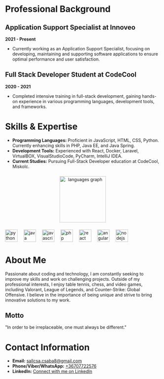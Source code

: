 # Professional Background

## Application Support Specialist at Innoveo  
**2021 - Present**  
- Currently working as an Application Support Specialist, focusing on developing, maintaining and supporting software applications to ensure optimal performance and user satisfaction.

## Full Stack Developer Student at CodeCool  
**2020 - 2021**  
- Completed intensive training in full-stack development, gaining hands-on experience in various programming languages, development tools, and frameworks.

# Skills & Expertise

- **Programming Languages:** Proficient in JavaScript, HTML, CSS, Python. Currently enhancing skills in PHP, Java EE, and Java Spring.
- **Development Tools:** Experienced with React, Docker, Laravel, VirtualBOX, VisualStudioCode, PyCharm, IntelliJ IDEA.
- **Current Studies:** Pursuing Full-Stack Developer education at CodeCool, Miskolc.

###

<div align="left">
</div>

###


###

<div align="center">
  <img src="https://github-readme-stats.vercel.app/api/top-langs?username=csabika98&locale=en&hide_title=false&layout=compact&card_width=320&langs_count=5&theme=dracula&hide_border=false&order=2" height="150" alt="languages graph"  />
</div>

###

<div align="left">
  <img src="https://cdn.jsdelivr.net/gh/devicons/devicon/icons/python/python-original.svg" height="40" alt="python logo"  />
  <img width="12" />
  <img src="https://cdn.jsdelivr.net/gh/devicons/devicon/icons/java/java-original.svg" height="40" alt="java logo"  />
  <img width="12" />
  <img src="https://cdn.jsdelivr.net/gh/devicons/devicon/icons/javascript/javascript-original.svg" height="40" alt="javascript logo"  />
  <img width="12" />
  <img src="https://cdn.jsdelivr.net/gh/devicons/devicon/icons/php/php-original.svg" height="40" alt="php logo"  />
  <img width="12" />
  <img src="https://cdn.jsdelivr.net/gh/devicons/devicon/icons/react/react-original.svg" height="40" alt="react logo"  />
  <img width="12" />
  <img src="https://cdn.jsdelivr.net/gh/devicons/devicon/icons/angularjs/angularjs-original.svg" height="40" alt="angularjs logo"  />
  <img width="12" />
  <img src="https://cdn.jsdelivr.net/gh/devicons/devicon/icons/nodejs/nodejs-original.svg" height="40" alt="nodejs logo"  />
</div>

# About Me

Passionate about coding and technology, I am constantly seeking to improve my skills and work on challenging projects. Outside of my professional interests, I enjoy table tennis, chess, and video games, including Valorant, League of Legends, and Counter-Strike: Global Offensive. I believe in the importance of being unique and strive to bring innovative solutions to my work.

## Motto

"In order to be irreplaceable, one must always be different."

# Contact Information

- **Email:** [sallcsa.csaba8@gmail.com](mailto:sallcsa.csaba8@gmail.com)
- **Phone/Viber/WhatsApp:** [+36707722576](tel:+36707722576)
- **LinkedIn:** [Connect with me on LinkedIn](https://www.linkedin.com/in/csabasallai/)

